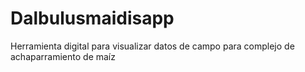 # Dalbulusmaidisapp
Herramienta digital para visualizar datos de campo para complejo de achaparramiento de maíz
